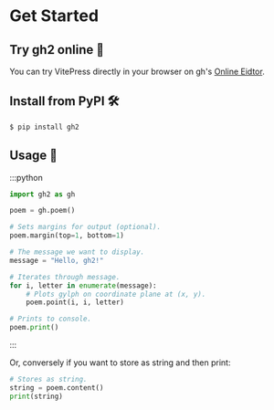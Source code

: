 # Get Started

## Try gh2 online 🛝

You can try VitePress directly in your browser on gh's [Online Eidtor](https://editor.gh2.dev/).

## Install from PyPI 🛠️

```sh
$ pip install gh2
```

## Usage 🎯

:::python

```py
import gh2 as gh

poem = gh.poem()

# Sets margins for output (optional).
poem.margin(top=1, bottom=1)

# The message we want to display.
message = "Hello, gh2!"

# Iterates through message.
for i, letter in enumerate(message):
    # Plots gylph on coordinate plane at (x, y).
    poem.point(i, i, letter)

# Prints to console.
poem.print()
```

:::

Or, conversely if you want to store as string and then print:

```py
# Stores as string.
string = poem.content()
print(string)
```
